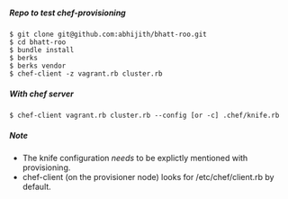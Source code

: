 ##### Repo to test chef-provisioning

	$ git clone git@github.com:abhijith/bhatt-roo.git
	$ cd bhatt-roo
	$ bundle install
	$ berks
	$ berks vendor
	$ chef-client -z vagrant.rb cluster.rb

##### With chef server

	$ chef-client vagrant.rb cluster.rb --config [or -c] .chef/knife.rb

##### Note

* The knife configuration _needs_ to be explictly mentioned with provisioning.
* chef-client (on the provisioner node) looks for /etc/chef/client.rb by default.
